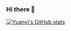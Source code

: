 ### Hi there 👋

<!--
**ytaminE/ytaminE** is a ✨ _special_ ✨ repository because its `README.md` (this file) appears on your GitHub profile.

Here are some ideas to get you started:

- 🔭 I’m currently working on ...
- 🌱 I’m currently learning ...
- 👯 I’m looking to collaborate on ...
- 🤔 I’m looking for help with ...
- 💬 Ask me about ...
- 📫 How to reach me: ...
- 😄 Pronouns: ...
- ⚡ Fun fact: ...
-->

[![Yuanyi's GitHub stats](https://github-readme-stats.vercel.app/api?username=ytaminE&show_icons=true&theme=tokyonight)](https://github.com/ytamine/)
